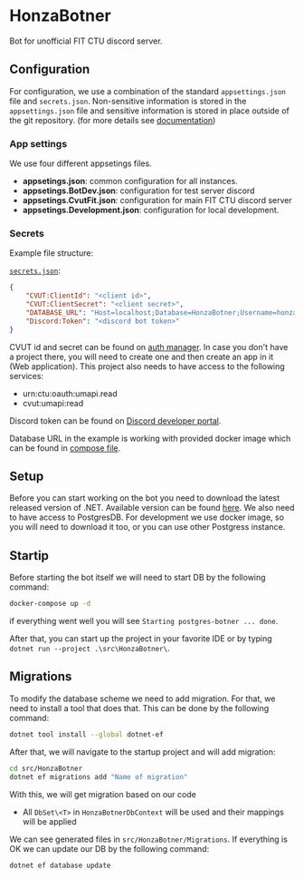 # HonzaBotner

Bot for unofficial FIT CTU discord server.

## Configuration

For configuration, we use a combination of the standard `appsettings.json` file and `secrets.json`.
Non-sensitive information is stored in the `appsettings.json` file and sensitive information is stored in place outside of the git repository.
(for more details see [documentation][secrets])

### App settings

We use four different appsetings files.
- **appsetings.json**: common configuration for all instances.
- **appsetings.BotDev.json**: configuration for test server discord
- **appsetings.CvutFit.json**: configuration for main FIT CTU discord server
- **appsetings.Development.json**: configuration for local development.

### Secrets

Example file structure:

[`secrets.json`][secrets]:
```json
{
    "CVUT:ClientId": "<client id>",
    "CVUT:ClientSecret": "<client secret>",
    "DATABASE_URL": "Host=localhost;Database=HonzaBotner;Username=honza-bot;Password=postgres",
    "Discord:Token": "<discord bot token>"
}
```

CVUT id and secret can be found on [auth manager][oauth]. In case you don't have a project there, you will need to create one
and then create an app in it (Web application). This project also needs to have access to the following services:

- urn:ctu:oauth:umapi.read
- cvut:umapi:read

Discord token can be found on [Discord developer portal][discordDev].

Database URL in the example is working with provided docker image which can be found in [compose file][compose].

## Setup

Before you can start working on the bot you need to download the latest released version of .NET. Available version can be found [here][dotnet].
We also need to have access to PostgresDB. For development we use docker image, so you will need to download it too, or you can use other
Postgress instance.

## Startip

Before starting the bot itself we will need to start DB by the following command:

```sh
docker-compose up -d
```
if everything went well you will see `Starting postgres-botner ... done`.

After that, you can start up the project in your favorite IDE or by typing `dotnet run --project .\src\HonzaBotner\`.

## Migrations

To modify the database scheme we need to add migration. For that, we need to install a tool that does that. This can be done by the following command:
```sh
dotnet tool install --global dotnet-ef
```

After that, we will navigate to the startup project and will add migration:
```sh
cd src/HonzaBotner
dotnet ef migrations add "Name of migration"
```

With this, we will get migration based on our code
- All `DbSet\<T>` in `HonzaBotnerDbContext` will be used and their mappings will be applied

We can see generated files in `src/HonzaBotner/Migrations`.
If everything is OK we can update our DB by the following command:
```sh
dotnet ef database update
```

[dotnet]: https://dotnet.microsoft.com/download
[compose]: docker-compose.yml
[discordDev]: https://discord.com/developers/applications
[oauth]: https://auth.fit.cvut.cz/manager/user/apps.xhtml
[secrets]: https://docs.microsoft.com/cs-cz/aspnet/core/security/app-secrets
